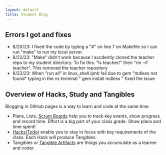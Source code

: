 ```yaml
---
layout: default
title: Student Blog
---
```



## Errors I got and fixes 
- 8/20/23: I fixed the code by typing a "#" on line 7 on Makefile so I can run "make" to run my local server.
- 8/22/23: "Make" didn't work because I accdently cloned the teacher repo to my student directory. To fix this: "ls teacher/" then "rm -rf teacher". This removed the teacher repository
- 8/23/23: When "run all" in linux_shell.ipnb fail due to gem "mdless not found" typing in the vs terminal " gem install mdless " fixed the issue

## Overview of Hacks, Study and Tangibles
Blogging in GitHub pages is a way to learn and code at the same time. 

- Plans, Lists, [Scrum Boards](https://clickup.com/blog/scrum-board/) help you to track key events, show progress and record time.  Effort is a big part of your class grade.  Show plans and time spent!
- [Hacks(Todo)](https://levelup.gitconnected.com/six-ultimate-daily-hacks-for-every-programmer-60f5f10feae) enable you to stay in focus with key requirements of the class.  Each Hack will produce Tangibles.
- Tangibles or [Tangible Artifacts](https://en.wikipedia.org/wiki/Artifact_(software_development)) are things you accumulate as a learner and coder. 
